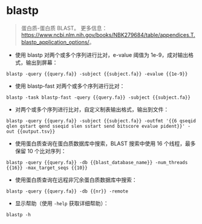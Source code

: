 # blastp

> 蛋白质-蛋白质 BLAST。
> 更多信息：<https://www.ncbi.nlm.nih.gov/books/NBK279684/table/appendices.T.blastp_application_options/>。

- 使用 blastp 对两个或多个序列进行比对，e-value 阈值为 1e-9，成对输出格式，输出到屏幕：

`blastp -query {{query.fa}} -subject {{subject.fa}} -evalue {{1e-9}}`

- 使用 blastp-fast 对两个或多个序列进行比对：

`blastp -task blastp-fast -query {{query.fa}} -subject {{subject.fa}}`

- 对两个或多个序列进行比对，自定义制表输出格式，输出到文件：

`blastp -query {{query.fa}} -subject {{subject.fa}} -outfmt '{{6 qseqid qlen qstart qend sseqid slen sstart send bitscore evalue pident}}' -out {{output.tsv}}`

- 使用蛋白质查询在蛋白质数据库中搜索，BLAST 搜索中使用 16 个线程，最多保留 10 个比对序列：

`blastp -query {{query.fa}} -db {{blast_database_name}} -num_threads {{16}} -max_target_seqs {{10}}`

- 使用蛋白质查询在远程非冗余蛋白质数据库中搜索：

`blastp -query {{query.fa}} -db {{nr}} -remote`

- 显示帮助（使用 `-help` 获取详细帮助）：

`blastp -h`